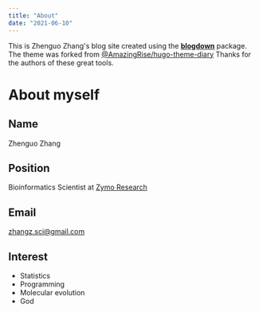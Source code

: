 ```yaml
---
title: "About"
date: "2021-06-10"
---
```


This is Zhenguo Zhang's blog site created using the [**blogdown**](https://github.com/rstudio/blogdown) package.
The theme was forked from [@AmazingRise/hugo-theme-diary](https://github.com/AmazingRise/hugo-theme-diary)
Thanks for the authors of these great tools.

# About myself

## Name

Zhenguo Zhang

## Position

Bioinformatics Scientist at
[Zymo Research](https://www.zymoresearch.com/)

## Email

zhangz.sci@gmail.com

## Interest

* Statistics
* Programming
* Molecular evolution
* God

